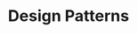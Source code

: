 ---
layout: list
type: category
title: Design Patterns
slug: designpatterns
sidebar: true
order: 3
description: >
  All posts about Design Patterns
---